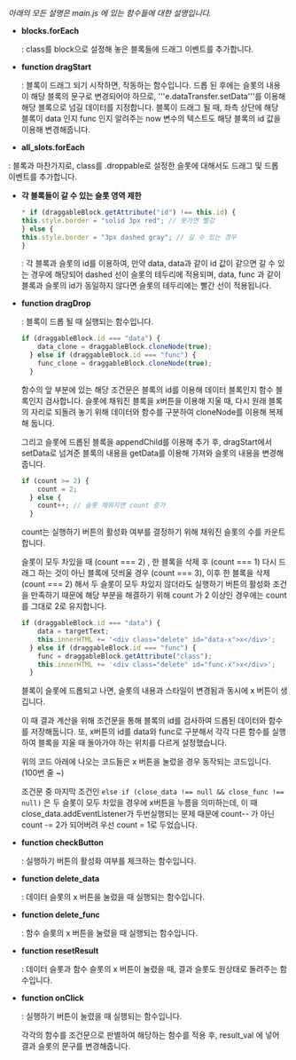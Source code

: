 *아래의 모든 설명은 main.js 에 있는 함수들에 대한 설명입니다.*



* **blocks.forEach**

  : class를 block으로 설정해 놓은 블록들에 드래그 이벤트를 추가합니다.



* **function dragStart**

   : 블록이 드래그 되기 시작하면, 작동하는 함수입니다. 드롭 된 후에는 슬롯의 내용이 해당 블록의 문구로 변경되어야 하므로, '''e.dataTransfer.setData'''를 이용해 해당 블록으로 넘길 데이터를 지정합니다. 블록이 드래그 될 때, 좌측 상단에 해당 블록이 data 인지 func 인지 알려주는 now 변수의 텍스트도 해당 블록의 id 값을 이용해 변경해줍니다.



*  **all_slots.forEach**

  : 블록과 마찬가지로, class를 .droppable로 설정한 슬롯에 대해서도 드래그 및 드롭 이벤트를 추가합니다.



* **각 블록들이 갈 수 있는 슬롯 영역 제한**

  ```javascript
  * if (draggableBlock.getAttribute("id") !== this.id) {
  this.style.border = "solid 3px red"; // 못가면 빨강
  } else {
  this.style.border = "3px dashed gray"; // 갈 수 있는 경우
  }
  ```

  : 각 블록과 슬롯의 id를 이용하여, 만약 data, data과 같이 id 값이 같으면 갈 수 있는 경우에 해당되어 dashed 선이 슬롯의 테두리에 적용되며, data,  func 과 같이 블록과 슬롯의 id가 동일하지 않다면 슬롯의 테두리에는 빨간 선이 적용됩니다.

  

* **function dragDrop** 

  : 블록이 드롭 될 때 실행되는 함수입니다. 

  ```javascript
  if (draggableBlock.id === "data") {
      data_clone = draggableBlock.cloneNode(true);
    } else if (draggableBlock.id === "func") {
      func_clone = draggableBlock.cloneNode(true);
    }
  ```

  함수의 앞 부분에 있는 해당 조건문은 블록의 id를 이용해 데이터 블록인지 함수 블록인지 검사합니다. 슬롯에 채워진 블록을 x버튼을 이용해 지울 때, 다시 원래 블록의 자리로 되돌려 놓기 위해 데이터와 함수를 구분하여 cloneNode를 이용해 복제해 둡니다.

  그리고 슬롯에 드롭된 블록을 appendChild를 이용해 추가 후, dragStart에서 setData로 넘겨준 블록의 내용을 getData를 이용해 가져와 슬롯의 내용을 변경해줍니다. 

  

  ```javascript
  if (count >= 2) {
      count = 2;
    } else {
      count++; // 슬롯 채워지면 count 증가
    }
  ```

  count는 실행하기 버튼의 활성화 여부를 결정하기 위해 채워진 슬롯의 수를 카운트 합니다.

  슬롯이 모두 차있을 때 (count === 2) , 한 블록을 삭제 후 (count === 1) 다시 드래그 하는 것이 아닌 블록에 덧씌울 경우 (count === 3), 이후 한 블록을 삭제 (count === 2) 해서 두 슬롯이 모두 차있지 않더라도 실행하기 버튼의 활성화 조건을 만족하기 때문에 해당 부분을 해결하기 위해 count 가 2 이상인 경우에는 count를 그대로 2로 유지합니다.

  

  ```javascript
  if (draggableBlock.id === "data") {
      data = targetText;
      this.innerHTML += '<div class="delete" id="data-x">x</div>';
    } else if (draggableBlock.id === "func") {
      func = draggableBlock.getAttribute("class");
      this.innerHTML += '<div class="delete" id="func-x">x</div>';
    }
  ```

  블록이 슬롯에 드롭되고 나면, 슬롯의 내용과 스타일이 변경됨과 동시에 x 버튼이 생깁니다.

  이 때 결과 계산을 위해 조건문을 통해 블록의 id를 검사하여 드롭된 데이터와 함수를 저장해둡니다. 또, x버튼의 id를 data와 func로 구분해서 각각 다른 함수를 실행하여 블록을 지울 때 돌아가야 하는 위치를 다르게 설정했습니다.

  

  위의 코드 아래에 나오는 코드들은 x 버튼을 눌렀을 경우 동작되는 코드입니다. (100번 줄 ~)

  조건문 중 마지막 조건인 ```else if (close_data !== null && close_func !== null)``` 은 두 슬롯이 모두 차있을 경우에 x버튼을 누름을 의미하는데, 이 때 close_data.addEventListener가 두번실행되는 문제 때문에 count-- 가 아닌 count -= 2가 되어버려 우선 count = 1로 두었습니다.

  

* **function checkButton**

  : 실행하기 버튼의 활성화 여부를 체크하는 함수입니다. 



* **function delete_data**

  : 데이터 슬롯의 x 버튼을 눌렀을 때 실행되는 함수입니다. 

  

* **function delete_func**

  : 함수 슬롯의 x 버튼을 눌렀을 때 실행되는 함수입니다.



* **function resetResult**

  : 데이터 슬롯과 함수 슬롯의 x 버튼이 눌렸을 때, 결과 슬롯도 원상태로 돌려주는 함수입니다. 

  

* **function onClick**

  : 실행하기 버튼이 눌렸을 때 실행되는 함수입니다.

  각각의 함수를 조건문으로 판별하여 해당하는 함수를 적용 후, result_val 에 넣어 결과 슬롯의 문구를 변경해줍니다.